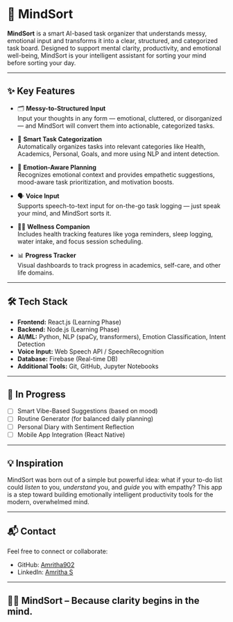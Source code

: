 # 🧠 MindSort

**MindSort** is a smart AI-based task organizer that understands messy, emotional input and transforms it into a clear, structured, and categorized task board. Designed to support mental clarity, productivity, and emotional well-being, MindSort is your intelligent assistant for sorting your mind before sorting your day.

---

## ✨ Key Features

- 🗂️ **Messy-to-Structured Input**  
  Input your thoughts in any form — emotional, cluttered, or disorganized — and MindSort will convert them into actionable, categorized tasks.

- 📅 **Smart Task Categorization**  
  Automatically organizes tasks into relevant categories like Health, Academics, Personal, Goals, and more using NLP and intent detection.

- 🎯 **Emotion-Aware Planning**  
  Recognizes emotional context and provides empathetic suggestions, mood-aware task prioritization, and motivation boosts.

- 🗣️ **Voice Input**  
  Supports speech-to-text input for on-the-go task logging — just speak your mind, and MindSort sorts it.

- 🧘‍♀️ **Wellness Companion**  
  Includes health tracking features like yoga reminders, sleep logging, water intake, and focus session scheduling.

- 📊 **Progress Tracker**  
  Visual dashboards to track progress in academics, self-care, and other life domains.

---

## 🛠️ Tech Stack

- **Frontend:** React.js (Learning Phase)
- **Backend:** Node.js (Learning Phase)
- **AI/ML:** Python, NLP (spaCy, transformers), Emotion Classification, Intent Detection
- **Voice Input:** Web Speech API / SpeechRecognition
- **Database:** Firebase (Real-time DB)
- **Additional Tools:** Git, GitHub, Jupyter Notebooks

---

## 🚀 In Progress

- [ ] Smart Vibe-Based Suggestions (based on mood)
- [ ] Routine Generator (for balanced daily planning)
- [ ] Personal Diary with Sentiment Reflection
- [ ] Mobile App Integration (React Native)

---

## 💡 Inspiration

MindSort was born out of a simple but powerful idea: what if your to-do list could *listen* to you, *understand* you, and *guide* you with empathy? This app is a step toward building emotionally intelligent productivity tools for the modern, overwhelmed mind.

---

## 📬 Contact

Feel free to connect or collaborate:

- GitHub: [Amritha902](https://github.com/Amritha902)
- LinkedIn: [Amritha S](https://www.linkedin.com/in/amritha-s-oo)

---

## 🧘‍♀️ MindSort – Because clarity begins in the mind.
